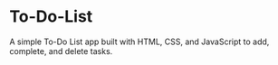 # To-Do-List
A simple To-Do List app built with HTML, CSS, and JavaScript to add, complete, and delete tasks.
